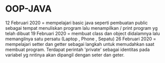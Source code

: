 # OOP-JAVA

12 Februari 2020 = mempelajari basic java seperti pembuatan public sebagai tempat menuliskan program lalu menampilkan 
                   / print program yg telah dibuat
19 Februari 2020 = membuat class dan object didalamnya lalu memangilnya satu persatu (Laptop , Phone , Sepatu)
26 Februari 2020 = mempelajari setter dan getter sebagai langkah untuk memudahkan saat membuat program. Terdapat perintah 'private' sebagai 
                   identitas pada variabel yg nntinya akan dipangil dengan seter dan geter.
                   
